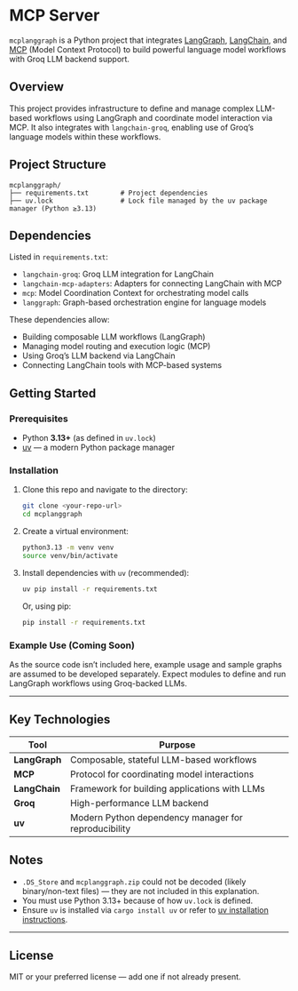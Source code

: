 # MCP Server 

`mcplanggraph` is a Python project that integrates [LangGraph](https://python.langgraph.dev/), [LangChain](https://www.langchain.com/), and [MCP](https://github.com/langchain-ai/langchain) (Model Context Protocol) to build powerful language model workflows with Groq LLM backend support.

## Overview

This project provides infrastructure to define and manage complex LLM-based workflows using LangGraph and coordinate model interaction via MCP. It also integrates with `langchain-groq`, enabling use of Groq’s language models within these workflows.

## Project Structure

```plaintext
mcplanggraph/
├── requirements.txt        # Project dependencies
├── uv.lock                 # Lock file managed by the uv package manager (Python ≥3.13)
```

## Dependencies

Listed in `requirements.txt`:
- `langchain-groq`: Groq LLM integration for LangChain
- `langchain-mcp-adapters`: Adapters for connecting LangChain with MCP
- `mcp`: Model Coordination Context for orchestrating model calls
- `langgraph`: Graph-based orchestration engine for language models

These dependencies allow:

- Building composable LLM workflows (LangGraph)
- Managing model routing and execution logic (MCP)
- Using Groq’s LLM backend via LangChain
- Connecting LangChain tools with MCP-based systems

## Getting Started

### Prerequisites

- Python **3.13+** (as defined in `uv.lock`)
- [uv](https://github.com/astral-sh/uv) — a modern Python package manager

### Installation

1. Clone this repo and navigate to the directory:

   ```bash
   git clone <your-repo-url>
   cd mcplanggraph
   ```

2. Create a virtual environment:

   ```bash
   python3.13 -m venv venv
   source venv/bin/activate
   ```

3. Install dependencies with `uv` (recommended):

   ```bash
   uv pip install -r requirements.txt
   ```

   Or, using pip:

   ```bash
   pip install -r requirements.txt
   ```

### Example Use (Coming Soon)

As the source code isn’t included here, example usage and sample graphs are assumed to be developed separately. Expect modules to define and run LangGraph workflows using Groq-backed LLMs.

---

## Key Technologies

| Tool | Purpose |
|------|---------|
| **LangGraph** | Composable, stateful LLM-based workflows |
| **MCP** | Protocol for coordinating model interactions |
| **LangChain** | Framework for building applications with LLMs |
| **Groq** | High-performance LLM backend |
| **uv** | Modern Python dependency manager for reproducibility |

## Notes

- `.DS_Store` and `mcplanggraph.zip` could not be decoded (likely binary/non-text files) — they are not included in this explanation.
- You must use Python 3.13+ because of how `uv.lock` is defined.
- Ensure `uv` is installed via `cargo install uv` or refer to [uv installation instructions](https://github.com/astral-sh/uv).

---

## License

MIT or your preferred license — add one if not already present.

